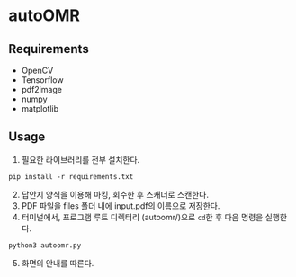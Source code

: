 # autoOMR

## Requirements
- OpenCV
- Tensorflow
- pdf2image
- numpy
- matplotlib

## Usage
1. 필요한 라이브러리를 전부 설치한다.
```
pip install -r requirements.txt
```
2. 답안지 양식을 이용해 마킹, 회수한 후 스캐너로 스캔한다.
3. PDF 파일을 files 폴더 내에 input.pdf의 이름으로 저장한다.
4. 터미널에서, 프로그램 루트 디렉터리 (autoomr/)으로 `cd`한 후 다음 명령을 실행한다.
```
python3 autoomr.py
```
5. 화면의 안내를 따른다.
